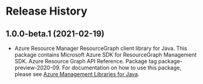 # Release History

## 1.0.0-beta.1 (2021-02-19)

- Azure Resource Manager ResourceGraph client library for Java. This package contains Microsoft Azure SDK for ResourceGraph Management SDK. Azure Resource Graph API Reference. Package tag package-preview-2020-09. For documentation on how to use this package, please see [Azure Management Libraries for Java](https://aka.ms/azsdk/java/mgmt).

